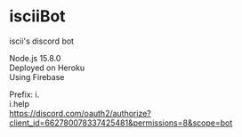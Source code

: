# isciiBot
iscii's discord bot

Node.js 15.8.0    
Deployed on Heroku    
Using Firebase    

Prefix: i.    
i.help    
https://discord.com/oauth2/authorize?client_id=662780078337425481&permissions=8&scope=bot
